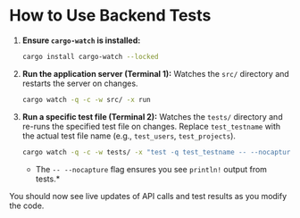 # How to Use Backend Tests

1.  **Ensure `cargo-watch` is installed:**
    ```bash
    cargo install cargo-watch --locked
    ```
2.  **Run the application server (Terminal 1):**
    Watches the `src/` directory and restarts the server on changes.
    ```bash
    cargo watch -q -c -w src/ -x run
    ```
3.  **Run a specific test file (Terminal 2):**
    Watches the `tests/` directory and re-runs the specified test file on changes.
    Replace `test_testname` with the actual test file name (e.g., `test_users`, `test_projects`).
    ```bash
    cargo watch -q -c -w tests/ -x "test -q test_testname -- --nocapture"
    ```
    *	The `-- --nocapture` flag ensures you see `println!` output from tests.*

You should now see live updates of API calls and test results as you modify the code.